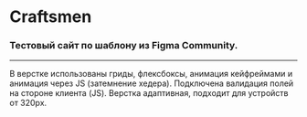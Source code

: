 # Сraftsmen
### Тестовый сайт по шаблону из Figma Community.

-----
В верстке использованы гриды, флексбоксы, анимация кейфреймами и анимация через JS (затемнение хедера). Подключена валидация полей на стороне клиента (JS). Верстка адаптивная, подходит для устройств от 320px.


